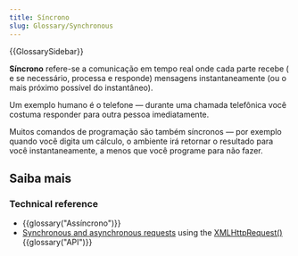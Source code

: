 ```yaml
---
title: Síncrono
slug: Glossary/Synchronous
---
```


{{GlossarySidebar}}

**Síncrono** refere-se a comunicação em tempo real onde cada parte recebe ( e se necessário, processa e responde) mensagens instantaneamente (ou o mais próximo possível do instantâneo).

Um exemplo humano é o telefone — durante uma chamada telefônica você costuma responder para outra pessoa imediatamente.

Muitos comandos de programação são também síncronos — por exemplo quando você digita um cálculo, o ambiente irá retornar o resultado para você instantaneamente, a menos que você programe para não fazer.

## Saiba mais

### Technical reference

- {{glossary("Assíncrono")}}
- [Synchronous and asynchronous requests](/pt-BR/docs/Web/API/XMLHttpRequest/Synchronous_and_Asynchronous_Requests) using the [XMLHttpRequest()](/pt-BR/docs/Web/API/XMLHttpRequest) {{glossary("API")}}
